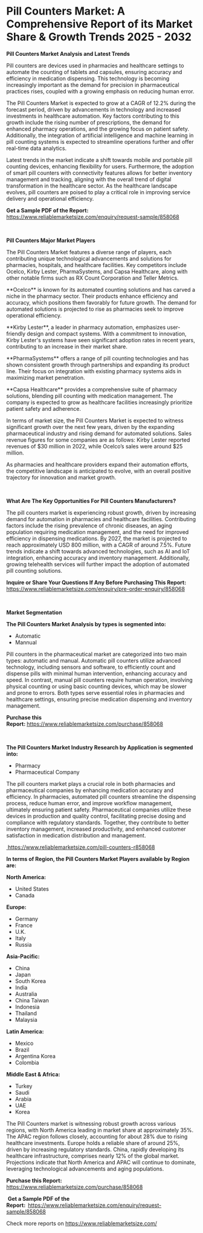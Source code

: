 <p><h1>Pill Counters Market: A Comprehensive Report of its Market Share & Growth Trends 2025 - 2032</h1></p><p><strong>Pill Counters Market Analysis and Latest Trends</strong></p>
<p><p>Pill counters are devices used in pharmacies and healthcare settings to automate the counting of tablets and capsules, ensuring accuracy and efficiency in medication dispensing. This technology is becoming increasingly important as the demand for precision in pharmaceutical practices rises, coupled with a growing emphasis on reducing human error. </p><p>The Pill Counters Market is expected to grow at a CAGR of 12.2% during the forecast period, driven by advancements in technology and increased investments in healthcare automation. Key factors contributing to this growth include the rising number of prescriptions, the demand for enhanced pharmacy operations, and the growing focus on patient safety. Additionally, the integration of artificial intelligence and machine learning in pill counting systems is expected to streamline operations further and offer real-time data analytics.</p><p>Latest trends in the market indicate a shift towards mobile and portable pill counting devices, enhancing flexibility for users. Furthermore, the adoption of smart pill counters with connectivity features allows for better inventory management and tracking, aligning with the overall trend of digital transformation in the healthcare sector. As the healthcare landscape evolves, pill counters are poised to play a critical role in improving service delivery and operational efficiency.</p></p>
<p><strong>Get a Sample PDF of the Report:&nbsp;</strong> <a href="https://www.reliablemarketsize.com/enquiry/request-sample/858068?utm_campaign=2316&utm_medium=2&utm_source=Github&utm_content=ia&utm_term=03032025&utm_id=pill-counters">https://www.reliablemarketsize.com/enquiry/request-sample/858068</a></p>
<p>&nbsp;</p>
<p><strong>Pill Counters Major Market Players</strong></p>
<p><p>The Pill Counters Market features a diverse range of players, each contributing unique technological advancements and solutions for pharmacies, hospitals, and healthcare facilities. Key competitors include Ocelco, Kirby Lester, PharmaSystems, and Capsa Healthcare, along with other notable firms such as RX Count Corporation and Teller Metrics.</p><p>**Ocelco** is known for its automated counting solutions and has carved a niche in the pharmacy sector. Their products enhance efficiency and accuracy, which positions them favorably for future growth. The demand for automated solutions is projected to rise as pharmacies seek to improve operational efficiency.</p><p>**Kirby Lester**, a leader in pharmacy automation, emphasizes user-friendly design and compact systems. With a commitment to innovation, Kirby Lester's systems have seen significant adoption rates in recent years, contributing to an increase in their market share.</p><p>**PharmaSystems** offers a range of pill counting technologies and has shown consistent growth through partnerships and expanding its product line. Their focus on integration with existing pharmacy systems aids in maximizing market penetration.</p><p>**Capsa Healthcare** provides a comprehensive suite of pharmacy solutions, blending pill counting with medication management. The company is expected to grow as healthcare facilities increasingly prioritize patient safety and adherence.</p><p>In terms of market size, the Pill Counters Market is expected to witness significant growth over the next few years, driven by the expanding pharmaceutical industry and rising demand for automated solutions. Sales revenue figures for some companies are as follows: Kirby Lester reported revenues of $30 million in 2022, while Ocelco’s sales were around $25 million. </p><p>As pharmacies and healthcare providers expand their automation efforts, the competitive landscape is anticipated to evolve, with an overall positive trajectory for innovation and market growth.</p></p>
<p>&nbsp;</p>
<p><strong>What Are The Key Opportunities For Pill Counters Manufacturers?</strong></p>
<p><p>The pill counters market is experiencing robust growth, driven by increasing demand for automation in pharmacies and healthcare facilities. Contributing factors include the rising prevalence of chronic diseases, an aging population requiring medication management, and the need for improved efficiency in dispensing medications. By 2027, the market is projected to reach approximately USD 800 million, with a CAGR of around 7.5%. Future trends indicate a shift towards advanced technologies, such as AI and IoT integration, enhancing accuracy and inventory management. Additionally, growing telehealth services will further impact the adoption of automated pill counting solutions.</p></p>
<p><strong>Inquire or Share Your Questions If Any Before Purchasing This Report:</strong> <a href="https://www.reliablemarketsize.com/enquiry/pre-order-enquiry/858068?utm_campaign=2316&utm_medium=2&utm_source=Github&utm_content=ia&utm_term=03032025&utm_id=pill-counters">https://www.reliablemarketsize.com/enquiry/pre-order-enquiry/858068</a></p>
<p>&nbsp;</p>
<p><strong>Market Segmentation</strong></p>
<p><strong>The Pill Counters Market Analysis by types is segmented into:</strong></p>
<p><ul><li>Automatic</li><li>Mannual</li></ul></p>
<p><p>Pill counters in the pharmaceutical market are categorized into two main types: automatic and manual. Automatic pill counters utilize advanced technology, including sensors and software, to efficiently count and dispense pills with minimal human intervention, enhancing accuracy and speed. In contrast, manual pill counters require human operation, involving physical counting or using basic counting devices, which may be slower and prone to errors. Both types serve essential roles in pharmacies and healthcare settings, ensuring precise medication dispensing and inventory management.</p></p>
<p><strong>Purchase this Report:&nbsp;</strong><a href="https://www.reliablemarketsize.com/purchase/858068?utm_campaign=2316&utm_medium=2&utm_source=Github&utm_content=ia&utm_term=03032025&utm_id=pill-counters">https://www.reliablemarketsize.com/purchase/858068</a></p>
<p>&nbsp;</p>
<p><strong>The Pill Counters Market Industry Research by Application is segmented into:</strong></p>
<p><ul><li>Pharmacy</li><li>Pharmaceutical Company</li></ul></p>
<p><p>The pill counters market plays a crucial role in both pharmacies and pharmaceutical companies by enhancing medication accuracy and efficiency. In pharmacies, automated pill counters streamline the dispensing process, reduce human error, and improve workflow management, ultimately ensuring patient safety. Pharmaceutical companies utilize these devices in production and quality control, facilitating precise dosing and compliance with regulatory standards. Together, they contribute to better inventory management, increased productivity, and enhanced customer satisfaction in medication distribution and management.</p></p>
<p><a href="https://www.reliablemarketsize.com/pill-counters-r858068?utm_campaign=2316&utm_medium=2&utm_source=Github&utm_content=ia&utm_term=03032025&utm_id=pill-counters">&nbsp;https://www.reliablemarketsize.com/pill-counters-r858068</a></p>
<p><strong>In terms of Region, the Pill Counters Market Players available by Region are:</strong></p>
<p>
    <p> <strong> North America: </strong>
        <ul>
            <li>United States</li>
            <li>Canada</li>
        </ul>
        </p> 
    <p> <strong> Europe: </strong>
        <ul>
            <li>Germany</li>
            <li>France</li>
            <li>U.K.</li>
            <li>Italy</li>
            <li>Russia</li>
        </ul>
        </p> 
    <p> <strong> Asia-Pacific: </strong>
        <ul>
            <li>China</li>
            <li>Japan</li>
            <li>South Korea</li>
            <li>India</li>
            <li>Australia</li>
            <li>China Taiwan</li>
            <li>Indonesia</li>
            <li>Thailand</li>
            <li>Malaysia</li>
        </ul>
        </p> 
    <p> <strong> Latin America: </strong>
        <ul>
            <li>Mexico</li>
            <li>Brazil</li>
            <li>Argentina Korea</li>
            <li>Colombia</li>
        </ul>
        </p> 
    <p> <strong> Middle East & Africa: </strong>
        <ul>
            <li>Turkey</li>
            <li>Saudi</li>
            <li>Arabia</li>
            <li>UAE</li>
            <li>Korea</li>
        </ul>
    </p>
    </p>
<p><p>The Pill Counters market is witnessing robust growth across various regions, with North America leading in market share at approximately 35%. The APAC region follows closely, accounting for about 28% due to rising healthcare investments. Europe holds a reliable share of around 25%, driven by increasing regulatory standards. China, rapidly developing its healthcare infrastructure, comprises nearly 12% of the global market. Projections indicate that North America and APAC will continue to dominate, leveraging technological advancements and aging populations.</p></p>
<p><strong>Purchase this Report: </strong><a href="https://www.reliablemarketsize.com/purchase/858068?utm_campaign=2316&utm_medium=2&utm_source=Github&utm_content=ia&utm_term=03032025&utm_id=pill-counters">https://www.reliablemarketsize.com/purchase/858068</a></p>
<p>&nbsp;<strong>Get a Sample PDF of the Report:&nbsp;&nbsp;</strong><a href="https://www.reliablemarketsize.com/enquiry/request-sample/858068?utm_campaign=2316&utm_medium=2&utm_source=Github&utm_content=ia&utm_term=03032025&utm_id=pill-counters">https://www.reliablemarketsize.com/enquiry/request-sample/858068</a></p>
<p><strong></strong></p>
<p>Check more reports on <a href="https://www.reliablemarketsize.com/?utm_campaign=2316&utm_medium=2&utm_source=Github&utm_content=ia&utm_term=03032025&utm_id=pill-counters">https://www.reliablemarketsize.com/</a></p>